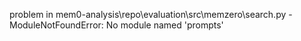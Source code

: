 problem in mem0-analysis\repo\evaluation\src\memzero\search.py - ModuleNotFoundError: No module named 'prompts'
